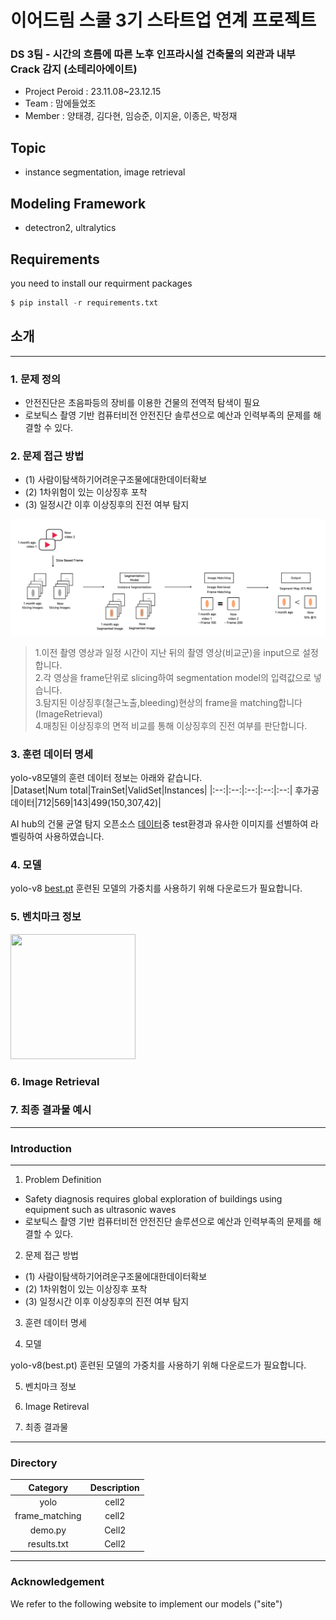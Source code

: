 # 이어드림 스쿨 3기 스타트업 연계 프로젝트
### DS 3팀 - 시간의 흐름에 따른 노후 인프라시설 건축물의 외관과 내부 Crack 감지 (소테리아에이트)
- Project Peroid : 23.11.08~23.12.15
- Team : 맘에들었조
- Member : 양태경, 김다현, 임승준, 이지윤, 이종은, 박정재

## Topic
- instance segmentation, image retrieval



## Modeling Framework
- detectron2, ultralytics


## Requirements
you need to install our requirment packages
```python
$ pip install -r requirements.txt
```

## 소개
***
### 1. 문제 정의<br>
- 안전진단은 초음파등의 장비를 이용한 건물의 전역적 탐색이 필요 
- 로보틱스 촬영 기반 컴퓨터비전 안전진단 솔루션으로 예산과 인력부족의 문제를 해결할 수 있다.

### 2. 문제 접근 방법
- (1) 사람이탐색하기어려운구조물에대한데이터확보
- (2) 1차위험이 있는 이상징후 포착
- (3) 일정시간 이후 이상징후의 진전 여부 탐지

![Alt text](image.png)

> 1.이전 촬영 영상과 일정 시간이 지난 뒤의 촬영 영상(비교군)을 input으로 설정합니다.<br>
> 2.각 영상을 frame단위로 slicing하여 segmentation model의 입력값으로 넣습니다.<br>
> 3.탐지된 이상징후(철근노출,bleeding)현상의 frame을 matching합니다 (ImageRetrieval)<br>
> 4.매칭된 이상징후의 면적 비교를 통해 이상징후의 진전 여부를 판단합니다.


### 3. 훈련 데이터 명세

yolo-v8모델의 훈련 데이터 정보는 아래와 같습니다.<br>
|Dataset|Num total|TrainSet|ValidSet|Instances|
|:--:|:--:|:--:|:--:|:--:|
후가공데이터|712|569|143|499(150,307,42)|

AI hub의 건물 균열 탐지 오픈소스 [데이터](https://aihub.or.kr/aihubdata/data/view.do?currMenu=115&topMenu=100&aihubDataSe=realm&dataSetSn=162)중 test환경과 유사한 이미지를 선별하여 라벨링하여 사용하였습니다.

### 4. 모델 


yolo-v8 [best.pt](https://miaow-miaow.tistory.com/83)
훈련된 모델의 가중치를 사용하기 위해 다운로드가 필요합니다.

### 5. 벤치마크 정보
<img src="jeongjae96/soteria8-crack-detection/image.png" width="200px" height="200px">


### 6. Image Retrieval

### 7. 최종 결과물 예시




***

### Introduction
***
1. Problem Definition<br>
- Safety diagnosis requires global exploration of buildings using equipment such as ultrasonic waves 
- 로보틱스 촬영 기반 컴퓨터비전 안전진단 솔루션으로 예산과 인력부족의 문제를 해결할 수 있다.

2. 문제 접근 방법
- (1) 사람이탐색하기어려운구조물에대한데이터확보
- (2) 1차위험이 있는 이상징후 포착
- (3) 일정시간 이후 이상징후의 진전 여부 탐지



3. 훈련 데이터 명세

4. 모델 


yolo-v8(best.pt)
훈련된 모델의 가중치를 사용하기 위해 다운로드가 필요합니다.

5. 벤치마크 정보


6. Image Retireval

7. 최종 결과물




<!--T
### Stacks

|Category|Description|
|:--:|:--:|
|**Languag**e|![Python](https://img.shields.io/badge/python-3670A0?style=for-the-badge&logo=python&logoColor=ffdd54)
|**Storage**|![Google Drive](https://img.shields.io/badge/Google%20Drive-4285F4?style=for-the-badge&logo=googledrive&logoColor=white)|
|**Deeplearning**|![PyTorch](https://img.shields.io/badge/PyTorch-%23EE4C2C.svg?style=for-the-badge&logo=PyTorch&logoColor=white)|
|**ImageProcessing**|![OpenCV](https://img.shields.io/badge/opencv-%23white.svg?style=for-the-badge&logo=opencv&logoColor=white)|
|**Environment**|![Visual Studio Code](https://img.shields.io/badge/Visual%20Studio%20Code-0078d7.svg?style=for-the-badge&logo=visual-studio-code&logoColor=white)![Jupyter Notebook](https://img.shields.io/badge/jupyter-%23FA0F00.svg?style=for-the-badge&logo=jupyter&logoColor=white)![Git](https://img.shields.io/badge/git-%23F05033.svg?style=for-the-badge&logo=git&logoColor=white)![GitHub](https://img.shields.io/badge/github-%23121011.svg?style=for-the-badge&logo=github&logoColor=white)![Ubuntu](https://img.shields.io/badge/Ubuntu-E95420?style=for-the-badge&logo=ubuntu&logoColor=white)|
|**Communication**|![Slack](https://img.shields.io/badge/Slack-4A154B?style=for-the-badge&logo=slack&logoColor=white)![Notion](https://img.shields.io/badge/Notion-%23000000.svg?style=for-the-badge&logo=notion&logoColor=white)![Zoom](https://img.shields.io/badge/Zoom-2D8CFF?style=for-the-badge&logo=zoom&logoColor=white)|
-->








***
### Directory
<!--Table-->
|Category|Description|
|:--:|:--:|
|yolo|cell2|
|frame_matching|cell2|
|demo.py|Cell2|
|results.txt|Cell2|



***
### Acknowledgement
We refer to the following website to implement our models ("site")
